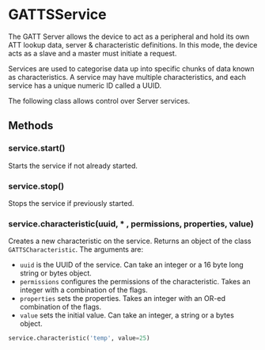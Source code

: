 # GATTSService

The GATT Server allows the device to act as a peripheral and hold its own ATT lookup data, server & characteristic definitions. In this mode, the device acts as a slave and a master must initiate a request.

Services are used to categorise data up into specific chunks of data known as characteristics. A service may have multiple characteristics, and each service has a unique numeric ID called a UUID.

The following class allows control over Server services.

## Methods

### service.start\(\)

Starts the service if not already started.

### service.stop\(\)

Stops the service if previously started.

### service.characteristic\(uuid, \* , permissions, properties, value\)

Creates a new characteristic on the service. Returns an object of the class `GATTSCharacteristic`. The arguments are:

* `uuid` is the UUID of the service. Can take an integer or a 16 byte long string or bytes object.
* `permissions` configures the permissions of the characteristic. Takes an integer with a combination of the flags.
* `properties` sets the properties. Takes an integer with an OR-ed combination of the flags.
* `value` sets the initial value. Can take an integer, a string or a bytes object.

```python
service.characteristic('temp', value=25)
```


